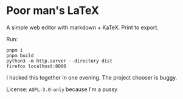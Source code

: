 # Poor man's LaTeX

A simple web editor with markdown + KaTeX. Print to export.

Run:

```
pnpm i
pnpm build
python3 -m http.server --directory dist
firefox localhost:8000
```

I hacked this together in one evening. The project chooser is buggy.

License: `AGPL-3.0-only` because I'm a pussy
